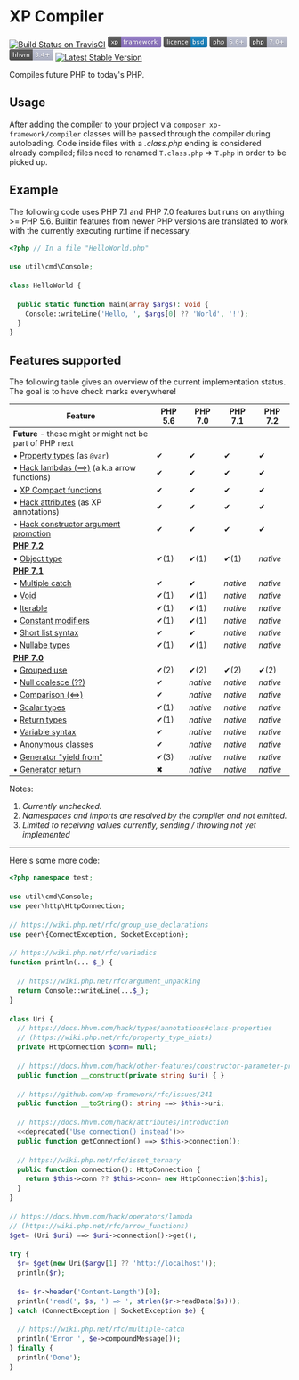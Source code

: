 XP Compiler
===========

[![Build Status on TravisCI](https://secure.travis-ci.org/xp-forge/sequence.svg)](http://travis-ci.org/xp-framework/compiler)
[![XP Framework Module](https://raw.githubusercontent.com/xp-framework/web/master/static/xp-framework-badge.png)](https://github.com/xp-framework/core)
[![BSD Licence](https://raw.githubusercontent.com/xp-framework/web/master/static/licence-bsd.png)](https://github.com/xp-framework/core/blob/master/LICENCE.md)
[![Required PHP 5.6+](https://raw.githubusercontent.com/xp-framework/web/master/static/php-5_6plus.png)](http://php.net/)
[![Supports PHP 7.0+](https://raw.githubusercontent.com/xp-framework/web/master/static/php-7_0plus.png)](http://php.net/)
[![Supports HHVM 3.4+](https://raw.githubusercontent.com/xp-framework/web/master/static/hhvm-3_4plus.png)](http://hhvm.com/)
[![Latest Stable Version](https://poser.pugx.org/xp-framework/compiler/version.png)](https://packagist.org/packages/xp-framework)

Compiles future PHP to today's PHP.

Usage
-----
After adding the compiler to your project via `composer xp-framework/compiler` classes will be passed through the compiler during autoloading. Code inside files with a *.class.php* ending is considered already compiled; files need to renamed `T.class.php` => `T.php` in order to be picked up.

Example
-------
The following code uses PHP 7.1 and PHP 7.0 features but runs on anything >= PHP 5.6. Builtin features from newer PHP versions are translated to work with the currently executing runtime if necessary.

```php
<?php // In a file "HelloWorld.php"

use util\cmd\Console;

class HelloWorld {

  public static function main(array $args): void {
    Console::writeLine('Hello, ', $args[0] ?? 'World', '!');
  }
}
```

Features supported
------------------

The following table gives an overview of the current implementation status. The goal is to have check marks everywhere!

| Feature                                                                     | PHP 5.6  | PHP 7.0  | PHP 7.1  | PHP 7.2  |
| --------------------------------------------------------------------------- | -------- | -------- | -------- | -------- |
| **Future** - these might or might not be part of PHP next                   |          |          |          |          |
| • [Property types](https://wiki.php.net/rfc/property_type_hints) (as `@var`)| ✔      | ✔      | ✔       | ✔       |
| • [Hack lambdas (==>)](https://docs.hhvm.com/hack/operators/lambda) (a.k.a arrow functions) | ✔ | ✔ | ✔ | ✔       |
| • [XP Compact functions](https://github.com/xp-framework/rfc/issues/241)    | ✔      | ✔      | ✔       | ✔       |
| • [Hack attributes](https://docs.hhvm.com/hack/attributes/introduction) (as XP annotations) | ✔ | ✔ | ✔ | ✔       |
| • [Hack constructor argument promotion](https://docs.hhvm.com/hack/other-features/constructor-parameter-promotion) | ✔ | ✔ | ✔ | ✔ |
| **[PHP 7.2](https://wiki.php.net/rfc#php_72)**                              |          |          |          |          |
| • [Object type](https://wiki.php.net/rfc/object-typehint)                   | ✔(1)   | ✔(1)   | ✔(1)    | *native*  |
| **[PHP 7.1](https://wiki.php.net/rfc#php_71)**                              |          |          |          |          |
| • [Multiple catch](https://wiki.php.net/rfc/multiple-catch)                 | ✔      | ✔      | *native* | *native*  |
| • [Void](https://wiki.php.net/rfc/void_return_type)                         | ✔(1)   | ✔(1)   | *native* | *native*  |
| • [Iterable](https://wiki.php.net/rfc/iterable)                             | ✔(1)   | ✔(1)   | *native* | *native*  |
| • [Constant modifiers](https://wiki.php.net/rfc/class_const_visibility)     | ✔(1)   | ✔(1)   | *native* | *native*  |
| • [Short list syntax](https://wiki.php.net/rfc/short_list_syntax)           | ✔      | ✔      | *native* | *native*  |
| • [Nullabe types](https://wiki.php.net/rfc/nullable_types)                  | ✔(1)   | ✔(1)   | *native* | *native*  |
| **[PHP 7.0](https://wiki.php.net/rfc#php_70)**                              |          |          |          |          |
| • [Grouped use](https://wiki.php.net/rfc/group_use_declarations)            | ✔(2)   | ✔(2)    | ✔(2)   | ✔(2)    |
| • [Null coalesce (??)](https://wiki.php.net/rfc/isset_ternary)              | ✔      | *native* | *native* | *native*  |
| • [Comparison (<=>)](https://wiki.php.net/rfc/combined-comparison-operator) | ✔      | *native* | *native* | *native*  |
| • [Scalar types](https://wiki.php.net/rfc/scalar_type_hints_v5)             | ✔(1)   | *native* | *native* | *native*  |
| • [Return types](https://wiki.php.net/rfc/return_types)                     | ✔(1)   | *native* | *native* | *native*  |
| • [Variable syntax](https://wiki.php.net/rfc/uniform_variable_syntax)       | ✔      | *native* | *native* | *native*  |
| • [Anonymous classes](https://wiki.php.net/rfc/anonymous_classes)           | ✔      | *native* | *native* | *native*  |
| • [Generator "yield from"](https://wiki.php.net/rfc/generator-delegation)   | ✔(3)   | *native* | *native* | *native*  |
| • [Generator return](https://wiki.php.net/rfc/generator-return-expressions) | ✖      | *native* | *native* | *native*  |

Notes:

1. *Currently unchecked.*
2. *Namespaces and imports are resolved by the compiler and not emitted.*
3. *Limited to receiving values currently, sending / throwing not yet implemented*

* * *

Here's some more code:

```php
<?php namespace test;

use util\cmd\Console;
use peer\http\HttpConnection;

// https://wiki.php.net/rfc/group_use_declarations
use peer\{ConnectException, SocketException};

// https://wiki.php.net/rfc/variadics
function println(... $_) {

  // https://wiki.php.net/rfc/argument_unpacking
  return Console::writeLine(...$_);
}

class Uri {
  // https://docs.hhvm.com/hack/types/annotations#class-properties
  // (https://wiki.php.net/rfc/property_type_hints)
  private HttpConnection $conn= null;

  // https://docs.hhvm.com/hack/other-features/constructor-parameter-promotion
  public function __construct(private string $uri) { }

  // https://github.com/xp-framework/rfc/issues/241
  public function __toString(): string ==> $this->uri;

  // https://docs.hhvm.com/hack/attributes/introduction
  <<deprecated('Use connection() instead')>>
  public function getConnection() ==> $this->connection();

  // https://wiki.php.net/rfc/isset_ternary
  public function connection(): HttpConnection {
    return $this->conn ?? $this->conn= new HttpConnection($this);
  }
}

// https://docs.hhvm.com/hack/operators/lambda
// (https://wiki.php.net/rfc/arrow_functions)
$get= (Uri $uri) ==> $uri->connection()->get();

try {
  $r= $get(new Uri($argv[1] ?? 'http://localhost'));
  println($r);

  $s= $r->header('Content-Length')[0];
  println('read(', $s, ') => ', strlen($r->readData($s)));
} catch (ConnectException | SocketException $e) {

  // https://wiki.php.net/rfc/multiple-catch
  println('Error ', $e->compoundMessage());
} finally {
  println('Done');
}
```